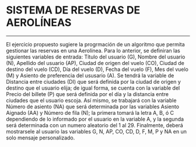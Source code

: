 # **SISTEMA DE RESERVAS DE AEROLÍNEAS**

___

El ejercicio propuesto sugiere la progrmación de un algoritmo que permita gestionar las reservas en una Aerolínea. Para lo anterior, se definiran las siguientes variables de entrada: Título del usuario (G), Nombre del usuario (N), Apellido del usuario (AP), Ciudad de origen del vuelo (CO), Ciudad de destino del vuelo (CD), Día del vuelo (D), Fecha del vuelo (F), Mes del vuelo (M) y Asiento de preferencia del ususario (A). Se tendrá la variable de Distancia entre ciudades (DI) que será definida por la ciudad de origen y destino que el usuario elija; de igual forma, se cuenta con la variable del Precio del billete (P) que será definida por el día y la distancia entre ciudades que el usuario escoja. Así mismo, se trabajará con la variable Número de asiento (NA) que será determinada por las variables Asiento Aignado (AA) y Número de fila (N); la primera tomará la letra A, B, ó C dependiendo de lo informado por el usuario en la variable A, y la segunda será determinada con un numero aleatorio del 1 al 29. Finalmente, deberá mostrarsele al usuario las variables G, N, AP, CO, CD, D, F, M, P y NA en un solo mensaje personalizado.